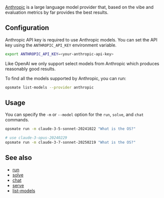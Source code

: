 [Anthropic](https://www.anthropic.com/) is a large language model provider that, based on the vibe and evaluation metrics by far provides the best results.

## Configuration

Anthropic API key is required to use Anthropic models. You can set the API key using the `ANTHROPIC_API_KEY` environment variable.

```bash
export ANTHROPIC_API_KEY=<your-anthropic-api-key>
```

Like OpenAI we only support select models from Anthropic which produces reasonably good results.

To find all the models supported by Anthropic, you can run:

```bash
opsmate list-models --provider anthropic
```

## Usage

You can specify the `-m` or `--model` option for the `run`, `solve`, and `chat` commands.

```bash
opsmate run -m claude-3-5-sonnet-20241022 "What is the OS?"

# use claude-3-opus-20240229
opsmate run -m claude-3-7-sonnet-20250219 "What is the OS?"
```

## See also

- [run](../CLI/run.md)
- [solve](../CLI/solve.md)
- [chat](../CLI/chat.md)
- [serve](../CLI/serve.md)
- [list-models](../CLI/list-models.md)
